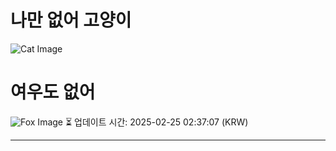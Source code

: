 
# 나만 없어 고양이

![Cat Image](https://cdn2.thecatapi.com/images/ILx2VfmiR.jpg)

# 여우도 없어
![Fox Image](https://randomfox.ca/images/41.jpg)
⏳ 업데이트 시간: 2025-02-25 02:37:07 (KRW)

---
